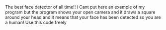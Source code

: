 The best face detector of all time!! i Cant put here an example of my program but the program shows your open camera and it draws a square around your head and it means that your face has been detected so you are a human! Use this code freely
